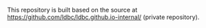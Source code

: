 This repository is built based on the source at <https://github.com/ldbc/ldbc.github.io-internal/> (private repository).
